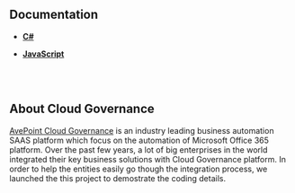 

## Documentation

*  [**C#**](https://github.com/AvePoint/cloud-governance-client/tree/master/csharp-netstandard)

*  [**JavaScript**](https://github.com/AvePoint/cloud-governance-client/tree/master/javascript_promise)

<br/><br/>
## About Cloud Governance 

[AvePoint Cloud Governance](https://www.avepointonlineservices.com) is an industry leading business automation SAAS platform which focus on the automation of Microsoft Office 365 platform. Over the past few years, a lot of big enterprises in the world integrated their key business solutions with Cloud Governance platform. In order to help the entities easily go though the integration process, we launched the this  project to demostrate the coding details. 

